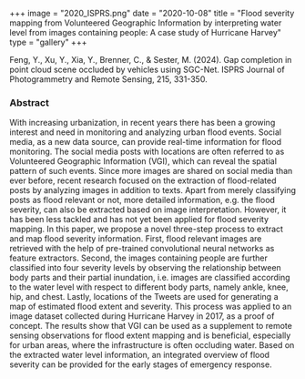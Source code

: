 +++
image = "2020_ISPRS.png"
date = "2020-10-08"
title = "Flood severity mapping from Volunteered Geographic Information by interpreting water level from images containing people: A case study of Hurricane Harvey"
type = "gallery"
+++

Feng, Y., Xu, Y., Xia, Y., Brenner, C., & Sester, M. (2024). Gap completion in point cloud scene occluded by vehicles using SGC-Net. ISPRS Journal of Photogrammetry and Remote Sensing, 215, 331-350.

### Abstract

With increasing urbanization, in recent years there has been a growing interest and need in monitoring and analyzing urban flood events. Social media, as a new data source, can provide real-time information for flood monitoring. The social media posts with locations are often referred to as Volunteered Geographic Information (VGI), which can reveal the spatial pattern of such events. Since more images are shared on social media than ever before, recent research focused on the extraction of flood-related posts by analyzing images in addition to texts. Apart from merely classifying posts as flood relevant or not, more detailed information, e.g. the flood severity, can also be extracted based on image interpretation. However, it has been less tackled and has not yet been applied for flood severity mapping.
In this paper, we propose a novel three-step process to extract and map flood severity information. First, flood relevant images are retrieved with the help of pre-trained convolutional neural networks as feature extractors. Second, the images containing people are further classified into four severity levels by observing the relationship between body parts and their partial inundation, i.e. images are classified according to the water level with respect to different body parts, namely ankle, knee, hip, and chest. Lastly, locations of the Tweets are used for generating a map of estimated flood extent and severity. This process was applied to an image dataset collected during Hurricane Harvey in 2017, as a proof of concept. The results show that VGI can be used as a supplement to remote sensing observations for flood extent mapping and is beneficial, especially for urban areas, where the infrastructure is often occluding water. Based on the extracted water level information, an integrated overview of flood severity can be provided for the early stages of emergency response.
